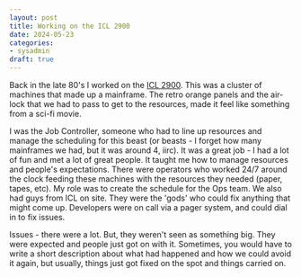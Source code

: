 ```yaml
---
layout: post
title: Working on the ICL 2900
date: 2024-05-23
categories:
- sysadmin
draft: true
---
```


Back in the late 80's I worked on the [ICL 2900](https://en.wikipedia.org/wiki/ICL_2900_Series). This was a cluster of machines that made up a mainframe. The retro orange panels and the air-lock that we had to pass to get to the resources, made it feel like something from a sci-fi movie.

I was the Job Controller, someone who had to line up resources and manage the scheduling for this beast (or beasts - I forget how many mainframes we had, but it was around 4, iirc). It was a great job - I had a lot of fun and met a lot of great people. It taught me how to manage resources and people's expectations. There were operators who worked 24/7 around the clock feeding these machines with the resources they needed (paper, tapes, etc). My role was to create the schedule for the Ops team. We also had guys from ICL on site. They were the 'gods' who could fix anything that might come up. Developers were on call via a pager system, and could dial in to fix issues. 

Issues - there were a lot. But, they weren't seen as something big. They were expected and people just got on with it. Sometimes, you would have to write a short description about what had happened and how we could avoid it again, but usually, things just got fixed on the spot and things carried on.
